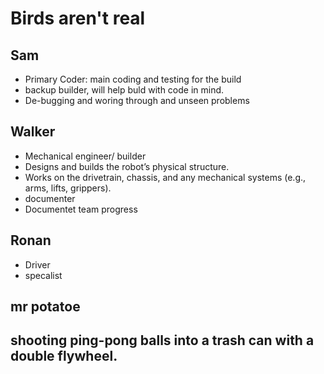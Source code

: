 # Birds aren't real
## Sam
*  Primary Coder: main coding and testing for the build
*  backup builder, will help buld with code in mind.
*  De-bugging and woring through and unseen problems
## Walker
* Mechanical engineer/ builder
* Designs and builds the robot’s physical structure.
* Works on the drivetrain, chassis, and any mechanical systems (e.g., arms, lifts, grippers).
* documenter
* Documentet team progress
## Ronan
* Driver
* specalist
## mr potatoe 

## shooting ping-pong balls into a trash can with a double flywheel.
